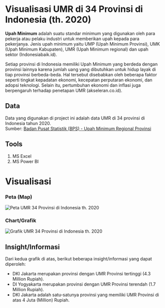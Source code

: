 # Visualisasi UMR di 34 Provinsi di Indonesia (th. 2020)
**Upah Minimum** adalah suatu standar minimum yang digunakan oleh para pekerja atau pelaku industri untuk memberikan upah kepada para pekerjanya. Jenis upah minimum yaitu UMP (Upah Minimum Provinsi), UMK (Upah Minimum Kabupaten), UMR (Upah Minimum regional) dan upah sektor (Indonesiabaik.id).

Setiap provinsi di Indonesia memiliki Upah Minimum yang berdeda dengan provinsi lainnya karena jumlah uang yang dibutuhkan untuk hidup layak di tiap provinsi berbeda-beda. Hal tersebut disebabkan oleh beberapa faktor seperti tingkat kepadatan ekonomi, kecepatan perputaran ekonomi, dan adopsi teknologi. Selain itu, pertumbuhan ekonomi dan inflasi juga berpengaruh terhadap penetapan UMR (akseleran.co.id). 

## Data
Data yang digunakan di project ini adalah data UMR di 34 provinsi di Indonesia tahun 2020.<br />
Sumber: [Badan Pusat Statistik (BPS) - Upah Minimum Regional Provinsi](https://www.bps.go.id/indicator/19/220/1/upah-minimum-regional-propinsi.html)

## Tools
1. MS Excel
2. MS Power BI

# Visualisasi
### Peta (Map)
![Peta UMR 34 Provinsi di Indonesia th. 2020](https://github.com/salmiah-ls/Visualisasi-UMR-Indonesia/blob/main/gambar/map.png)

### Chart/Grafik
![Grafik UMR 34 Provinsi di Indonesia th. 2020](https://github.com/salmiah-ls/Visualisasi-UMR-Indonesia/blob/main/gambar/chart.png)

## Insight/Informasi
Dari kedua grafik di atas, berikut beberapa insight/informasi yang dapat diperoleh:
- DKI Jakarta merupakan provinsi dengan UMR Provinsi tertinggi (4.3 Million Rupiah).
- DI Yogyakarta merupakan provinsi dengan UMR Provinsi terendah (1.7 Million Rupiah).
- DKI Jakarta adalah satu-satunya provinsi yang memiliki UMR Provinsi di atas 4 Juta (Million) Rupiah.
